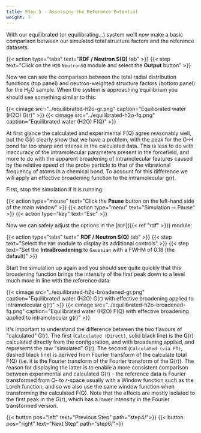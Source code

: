 ```yaml
---
title: Step 5 - Assessing the Reference Potential
weight: 7
---
```



With our equilibrated (or equilibrating...) system we'll now make a basic comparison between our simulated total structure factors and the reference datasets.

{{< action type="tabs" text="**RDF / Neutron S(Q)** tab" >}}
{{< step text="Click on the `H2O` `NeutronSQ` module and select the **Output** button" >}}


Now we can see the comparison between the total radial distribution functions (top panel) and neutron-weighted structure factors (bottom panel) for the H<sub>2</sub>O sample. When the system is approaching equilibrium you should see something similar to this:

{{< cimage src="../equilibrated-h2o-gr.png" caption="Equilibrated water (H2O) G(r)" >}}
{{< cimage src="../equilibrated-h2o-fq.png" caption="Equilibrated water (H2O) F(Q)" >}}

At first glance the calculated and experimental F(Q) agree reasonably well, but the G(r) clearly show that we have a problem, with the peak for the O-H bond far too sharp and intense in the calculated data. This is less to do with inaccuracy of the intramolecular parameters present in the forcefield, and more to do with the apparent broadening of intramolecular features caused by the relative speed of the probe particle to that of the vibrational frequency of atoms in a chemical bond. To account for this difference we will apply an effective broadening function to the intramolecular g(r).

First, stop the simulation if it is running:

{{< action type="mouse" text="Click the **Pause** button on the left-hand side of the main window" >}}
{{< action type="menu" text="Simulation &#8680; Pause" >}}
{{< action type="key" text="Esc" >}}


Now we can safely adjust the options in the [`RDF`]({{< ref "rdf" >}}) module:

{{< action type="tabs" text=" **RDF / Neutron S(Q)** tab" >}}
{{< step text="Select the `RDF` module to display its additional controls" >}}
{{< step text="Set the **IntraBroadening** to `Gaussian` with a FWHM of 0.18 (the default)" >}}


Start the simulation up again and you should see quite quickly that this broadening function brings the intensity of the first peak down to a level much more in line with the reference data:

{{< cimage src="../equilibrated-h2o-broadened-gr.png" caption="Equilibrated water (H2O) G(r) with effective broadening applied to intramolecular g(r)" >}}
{{< cimage src="../equilibrated-h2o-broadened-fq.png" caption="Equilibrated water (H2O) F(Q) with effective broadening applied to intramolecular g(r)" >}}

It's important to understand the difference between the two flavours of "calculated" G(r). The first (`Calculated (Direct)`, solid black line) is the G(r) calculated directly from the configuration, and with broadening applied, and represents the raw "simulated" G(r). The second (`Calculated (via FT)`, dashed black line) is derived from Fourier transform of the calculate total F(Q) (i.e. it is the Fourier transform of the Fourier transform of the G(r)). The reason for displaying the latter is to enable a more consistent comparison between experimental and calculated G(r) - the reference data is Fourier transformed from _Q_- to _r_-space usually with a Window function such as the Lorch function, and so we also use the same window function when transforming the calculated F(Q). Note that the effects are mostly isolated to the first peak in the G(r), which has a lower intensity in the Fourier transformed version.

{{< button pos="left" text="Previous Step" path="step4/">}}
{{< button pos="right" text="Next Step" path="step6/">}}
